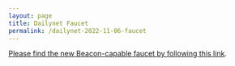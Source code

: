 ```yaml
---
layout: page
title: Dailynet Faucet
permalink: /dailynet-2022-11-06-faucet
---
```


[Please find the new Beacon-capable faucet by following this link](https://faucet.dailynet-2022-11-06.teztnets.xyz).
